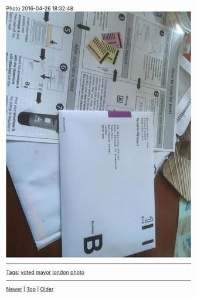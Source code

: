 <!--
title: Photo 2016-04-26 18
date: 2020-06-28T14:57:48.988Z
tags: voted, mayor, london, photo
-->










Photo 2016-04-26 18:32:48
![](143439595902-0.jpg)

<!--BOTTOM-POST-NAVIGATION-->
---

[Tags](tags.md): [voted](tag-voted.md) [mayor](tag-mayor.md) [london](tag-london.md) [photo](tag-photo.md)

---

[Newer](143425514722.md) | [Top](index.md) | [Older](144866489077.md)
